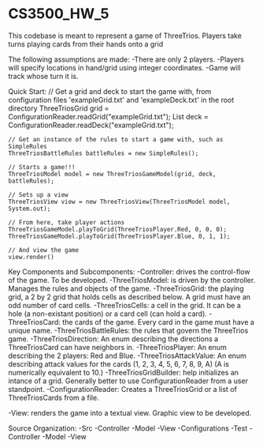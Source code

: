 # CS3500_HW_5

This codebase is meant to represent a game of ThreeTrios. Players take turns playing cards from their hands onto a grid

The following assumptions are made:
-There are only 2 players.
-Players will specify locations in hand/grid using integer coordinates.
-Game will track whose turn it is.

Quick Start: 
    // Get a grid and deck to start the game with, from configuration files 'exampleGrid.txt' and 'exampleDeck.txt' in the root directory
    ThreeTriosGrid grid = ConfigurationReader.readGrid("exampleGrid.txt");
    List<ThreeTriosCard> deck = ConfigurationReader.readDeck("exampleGrid.txt");
    
    // Get an instance of the rules to start a game with, such as SimpleRules
    ThreeTriosBattleRules battleRules = new SimpleRules();
    
    // Starts a game!!!
    ThreeTriosModel model = new ThreeTriosGameModel(grid, deck, battleRules);
    
    // Sets up a view
    ThreeTriosView view = new ThreeTriosView(ThreeTriosModel model, System.out);
    
    // From here, take player actions
    ThreeTriosGameModel.playToGrid(ThreeTriosPlayer.Red, 0, 0, 0);
    ThreeTriosGameModel.playToGrid(ThreeTriosPlayer.Blue, 0, 1, 1);
    
    // And view the game
    view.render()

Key Components and Subcomponents:
-Controller: drives the control-flow of the game. To be developed.
-ThreeTriosModel: is driven by the controller. Manages the rules and objects of the game.
    -ThreeTriosGrid: the playing grid, a 2 by 2 grid that holds cells as described below. A grid must have an odd number of card cells.
    -ThreeTriosCells: a cell in the grid. It can be a hole (a non-existant position) or a card cell (can hold a card).
    -ThreeTriosCard: the cards of the game. Every card in the game must have a unique name.
    -ThreeTriosBattleRules: the rules that govern the ThreeTrios game.
    -ThreeTriosDirection: An enum describing the directions a ThreeTriosCard can have neighbors in.
    -ThreeTriosPlayer: An enum describing the 2 players: Red and Blue.
    -ThreeTriosAttackValue: An enum describing attack values for the cards (1, 2, 3, 4, 5, 6, 7, 8, 9, A) (A is numerically equivalent to 10.)
    -ThreeTriosGridBuilder: help initializes an intance of a grid. Generally better to use ConfigurationReader from a user standpoint.
    -ConfigurationReader: Creates a ThreeTriosGrid or a list of ThreeTriosCards from a file.
    
-View: renders the game into a textual view. Graphic view to be developed.

Source Organization:
-Src
    -Controller
    -Model
    -View
    -Configurations
-Test
    -Controller
    -Model
    -View
